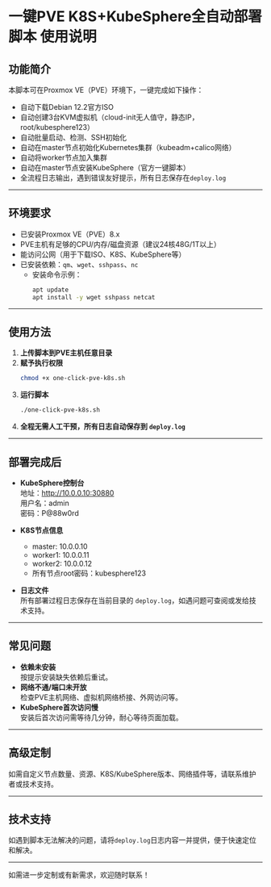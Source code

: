 # 一键PVE K8S+KubeSphere全自动部署脚本 使用说明

## 功能简介

本脚本可在Proxmox VE（PVE）环境下，一键完成如下操作：

- 自动下载Debian 12.2官方ISO
- 自动创建3台KVM虚拟机（cloud-init无人值守，静态IP，root/kubesphere123）
- 自动批量启动、检测、SSH初始化
- 自动在master节点初始化Kubernetes集群（kubeadm+calico网络）
- 自动将worker节点加入集群
- 自动在master节点安装KubeSphere（官方一键脚本）
- 全流程日志输出，遇到错误友好提示，所有日志保存在`deploy.log`

---

## 环境要求

- 已安装Proxmox VE（PVE）8.x
- PVE主机有足够的CPU/内存/磁盘资源（建议24核48G/1T以上）
- 能访问公网（用于下载ISO、K8S、KubeSphere等）
- 已安装依赖：`qm`、`wget`、`sshpass`、`nc`
  - 安装命令示例：  
    ```bash
    apt update
    apt install -y wget sshpass netcat
    ```

---

## 使用方法

1. **上传脚本到PVE主机任意目录**
2. **赋予执行权限**
   ```bash
   chmod +x one-click-pve-k8s.sh
   ```
3. **运行脚本**
   ```bash
   ./one-click-pve-k8s.sh
   ```
4. **全程无需人工干预，所有日志自动保存到 `deploy.log`**

---

## 部署完成后

- **KubeSphere控制台**  
  地址：http://10.0.0.10:30880  
  用户名：admin  
  密码：P@88w0rd

- **K8S节点信息**  
  - master: 10.0.0.10  
  - worker1: 10.0.0.11  
  - worker2: 10.0.0.12  
  - 所有节点root密码：kubesphere123

- **日志文件**  
  所有部署过程日志保存在当前目录的 `deploy.log`，如遇问题可查阅或发给技术支持。

---

## 常见问题

- **依赖未安装**  
  按提示安装缺失依赖后重试。
- **网络不通/端口未开放**  
  检查PVE主机网络、虚拟机网络桥接、外网访问等。
- **KubeSphere首次访问慢**  
  安装后首次访问需等待几分钟，耐心等待页面加载。

---

## 高级定制

如需自定义节点数量、资源、K8S/KubeSphere版本、网络插件等，请联系维护者或技术支持。

---

## 技术支持

如遇到脚本无法解决的问题，请将`deploy.log`日志内容一并提供，便于快速定位和解决。

---

如需进一步定制或有新需求，欢迎随时联系！ 